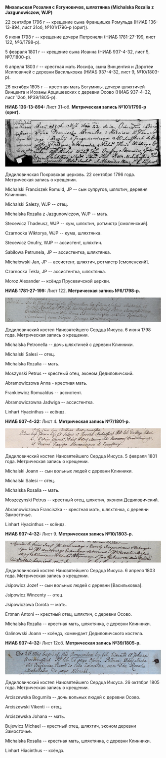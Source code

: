 **Михальская Розалия с Язгуновичов, шляхтянка (Michalska Rozalia z
Jazgunowiczow, WJP)**

22 сентября 1796 г -- крещение сына Францишка Ромульда (НИАБ 136-13-894,
лист 31об, №101/1796-р (ориг)).

6 июня 1798 г -- крещение дочери Петронели (НИАБ 1781-27-199, лист 122,
№6/1798-р).

5 февраля 1801 г -- крещение сына Иоанна (НИАБ 937-4-32, лист 5,
№7/1800-р).

6 апреля 1803 г -- крестная мать Иосифа, сына Винцентия и Доротеи
Исиповичей с деревни Васильковка (НИАБ 937-4-32, лист 9, №10/1803-р).

26 октября 1805 г -- крестная мать Богумилы, дочери шляхтичей Винцента и
Иоханы Арцишевских с деревни Осово (НИАБ 937-4-32, лист 12об,
№39/1805-р).

**НИАБ 136-13-894:** Лист 31-об. **Метрическая запись №101/1796-р
(ориг).**

![](./media/b92c7d93803e28cb2820b31a8908617c69b2fe9c.png)

Дедиловичская Покровская церковь. 22 сентября 1796 года. Метрическая
запись о крещении.

Michalski Franciszek Romuld, JP -- сын супругов, шляхтич, деревня
Клинники.

Michalski Salezy, WJP -- отец.

Michalska Rozalia z Jazgunowiczow, WJP -- мать.

Stecewicz Thadeusz, WJP -- кум, шляхтич, ротмистр \[смоленский\].

Czarnocka Wiktorya, WJP -- кума, шляхтянка.

Stecewicz Onufry, WJP -- ассистент, шляхтич.

Sabiłowa Petrunela, JP -- ассистентка, шляхтянка.

Michałowski Jan, JP -- ассистент, шляхтич, ротмистр \[смоленский\].

Czarnocka Tekla, JP -- ассистентка, шляхтянка.

Moroz Alexander -- ксёндз Прусевичской церкви.

**НИАБ 1781-27-199:** Лист 122. **Метрическая запись №6/1798-р.**

![](./media/aad94e5af9cd87e5a19552b05249ded7791a540c.png)

Дедиловичский костел Наисвятейшего Сердца Иисуса. 6 июня 1798 года.
Метрическая запись о крещении.

Michalska Petronella -- дочь шляхтичей с деревни Клинники.

Michalski Salesi -- отец.

Michalska Rozalia -- мать.

Moszynski Petrus -- крестный отец, эконом Дедиловичский.

Abramowiczowa Anna - крестная мать.

Frankiewicz Romualdus -- ассистент.

Abramowiczowna Jadwiga -- ассистентка.

Linhart Hyacinthus -- ксёндз.

**НИАБ 937-4-32:** Лист 4. **Метрическая запись №7/1801-р.**

![](./media/e7374db80d2c3773d00fb2503d59433290f55705.png)

Дедиловичский костел Наисвятейшего Сердца Иисуса. 5 февраля 1801 года.
Метрическая запись о крещении.

Michalski Joann -- сын вольных людей с деревни Клинники.

Michalski Salesi -- отец.

Michalska Rosalia -- мать.

Moszczynski Petrus -- крестный отец, шляхтич, эконом Дедиловичский.

Abramowiczowa Franciszka -- крестная мать, шляхтянка, с деревни
Замосточье.

Linhart Hyacinthus -- ксёндз.

**НИАБ 937-4-32:** Лист 9. **Метрическая запись №10/1803-р.**

![](./media/9fcc0a3d383f7339259406c6024024b6dcbf872c.png)

Дедиловичский костел Наисвятейшего Сердца Иисуса. 6 апреля 1803 года.
Метрическая запись о крещении.

Jsipowicz Jozef -- сын вольных людей с деревни \[Васильковка\].

Jsipowicz Wincenty -- отец.

Jsipowiczowa Dorota -- мать.

Ertman Antoni -- крестный отец, шляхтич, с деревни Осово.

Michalska Rozalia -- крестная мать, шляхтянка, с деревни Клинники.

Galinowski Joann -- ксёндз, комендант Дедиловичского костела.

**НИАБ 937-4-32:** Лист 12об. **Метрическая запись №39/1805-р.**

![](./media/16f694d6b8c9d60839aa0264ccedeb123c89e2eb.png)

Дедиловичский костел Наисвятейшего Сердца Иисуса. 26 октября 1805 года.
Метрическая запись о крещении.

Arciszewska Bogumiła -- дочь вольных людей с деревни Осово.

Arciszewski Vikenti -- отец.

Arciszewska Johana -- мать.

Bujewicz Michael -- крестный отец, шляхтич, эконом деревни Замосточье.

Michalska Rosalia -- крестная мать, шляхтянка, с деревни Клинники.

Linhart Hiacinthus -- ксёндз.
